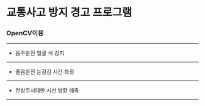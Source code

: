 # 교통사고 방지 경고 프로그램

### OpenCV이용
 ---
* 음주운전
  얼굴 색 감지
---
* 졸음운전
  눈감김 시간 측정
---
* 전방주시태만
  시선 방향 예측
---
